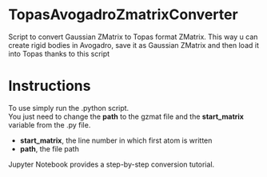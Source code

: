 # TopasAvogadroZmatrixConverter
Script to convert Gaussian ZMatrix to Topas format ZMatrix. This way u can create rigid bodies in Avogadro, save it as Gaussian ZMatrix and then load it into Topas thanks to this script

# Instructions
To use simply run the .python script.  
You just need to change the **path** to the gzmat file and the **start_matrix** variable from the .py file.  
- **start_matrix**, the line number in which first atom is written
- **path**, the file path

Jupyter Notebook provides a step-by-step conversion tutorial.  
